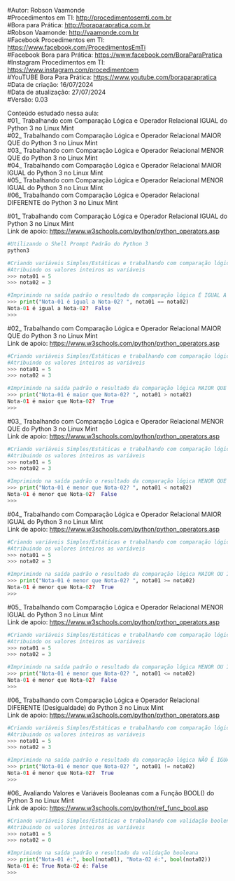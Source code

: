 #Autor: Robson Vaamonde<br>
#Procedimentos em TI: http://procedimentosemti.com.br<br>
#Bora para Prática: http://boraparapratica.com.br<br>
#Robson Vaamonde: http://vaamonde.com.br<br>
#Facebook Procedimentos em TI: https://www.facebook.com/ProcedimentosEmTi<br>
#Facebook Bora para Prática: https://www.facebook.com/BoraParaPratica<br>
#Instagram Procedimentos em TI: https://www.instagram.com/procedimentoem<br>
#YouTUBE Bora Para Prática: https://www.youtube.com/boraparapratica<br>
#Data de criação: 16/07/2024<br>
#Data de atualização: 27/07/2024<br>
#Versão: 0.03<br>

Conteúdo estudado nessa aula:<br>
#01_ Trabalhando com Comparação Lógica e Operador Relacional IGUAL do Python 3 no Linux Mint<br>
#02_ Trabalhando com Comparação Lógica e Operador Relacional MAIOR QUE do Python 3 no Linux Mint<br>
#03_ Trabalhando com Comparação Lógica e Operador Relacional MENOR QUE do Python 3 no Linux Mint<br>
#04_ Trabalhando com Comparação Lógica e Operador Relacional MAIOR IGUAL do Python 3 no Linux Mint<br>
#05_ Trabalhando com Comparação Lógica e Operador Relacional MENOR IGUAL do Python 3 no Linux Mint<br>
#06_ Trabalhando com Comparação Lógica e Operador Relacional DIFERENTE do Python 3 no Linux Mint<br>

#01_ Trabalhando com Comparação Lógica e Operador Relacional IGUAL do Python 3 no Linux Mint<br>
Link de apoio: https://www.w3schools.com/python/python_operators.asp
```bash
#Utilizando o Shell Prompt Padrão do Python 3
python3
```
```python
#Criando variáveis Simples/Estáticas e trabalhando com comparação lógica
#Atribuindo os valores inteiros as variáveis
>>> nota01 = 5
>>> nota02 = 3

#Imprimindo na saída padrão o resultado da comparação lógica É IGUAL A
>>> print("Nota-01 é igual a Nota-02? ", nota01 == nota02)
Nota-01 é igual a Nota-02?  False
>>>
```

#02_ Trabalhando com Comparação Lógica e Operador Relacional MAIOR QUE do Python 3 no Linux Mint<br>
Link de apoio: https://www.w3schools.com/python/python_operators.asp
```python
#Criando variáveis Simples/Estáticas e trabalhando com comparação lógica
#Atribuindo os valores inteiros as variáveis
>>> nota01 = 5
>>> nota02 = 3

#Imprimindo na saída padrão o resultado da comparação lógica MAIOR QUE
>>> print("Nota-01 é maior que Nota-02? ", nota01 > nota02)
Nota-01 é maior que Nota-02?  True
>>>
```

#03_ Trabalhando com Comparação Lógica e Operador Relacional MENOR QUE do Python 3 no Linux Mint<br>
Link de apoio: https://www.w3schools.com/python/python_operators.asp
```python
#Criando variáveis Simples/Estáticas e trabalhando com comparação lógica
#Atribuindo os valores inteiros as variáveis
>>> nota01 = 5
>>> nota02 = 3

#Imprimindo na saída padrão o resultado da comparação lógica MENOR QUE
>>> print("Nota-01 é menor que Nota-02? ", nota01 < nota02)
Nota-01 é menor que Nota-02?  False
>>> 
```

#04_ Trabalhando com Comparação Lógica e Operador Relacional MAIOR IGUAL do Python 3 no Linux Mint<br>
Link de apoio: https://www.w3schools.com/python/python_operators.asp
```python
#Criando variáveis Simples/Estáticas e trabalhando com comparação lógica
#Atribuindo os valores inteiros as variáveis
>>> nota01 = 5
>>> nota02 = 3

#Imprimindo na saída padrão o resultado da comparação lógica MAIOR OU IGUAL
>>> print("Nota-01 é menor que Nota-02? ", nota01 >= nota02)
Nota-01 é menor que Nota-02?  True
>>>
```

#05_ Trabalhando com Comparação Lógica e Operador Relacional MENOR IGUAL do Python 3 no Linux Mint<br>
Link de apoio: https://www.w3schools.com/python/python_operators.asp
```python
#Criando variáveis Simples/Estáticas e trabalhando com comparação lógica
#Atribuindo os valores inteiros as variáveis
>>> nota01 = 5
>>> nota02 = 3

#Imprimindo na saída padrão o resultado da comparação lógica MENOR OU IGUAL
>>> print("Nota-01 é menor que Nota-02? ", nota01 <= nota02)
Nota-01 é menor que Nota-02?  False
>>>
```

#06_ Trabalhando com Comparação Lógica e Operador Relacional DIFERENTE (Desigualdade) do Python 3 no Linux Mint<br>
Link de apoio: https://www.w3schools.com/python/python_operators.asp
```python
#Criando variáveis Simples/Estáticas e trabalhando com comparação lógica
#Atribuindo os valores inteiros as variáveis
>>> nota01 = 5
>>> nota02 = 3

#Imprimindo na saída padrão o resultado da comparação lógica NÃO É IGUAL (DIFERENTE DE)
>>> print("Nota-01 é menor que Nota-02? ", nota01 != nota02)
Nota-01 é menor que Nota-02?  True
>>> 
```

#06_ Avaliando Valores e Variáveis Booleanas com a Função BOOL() do Python 3 no Linux Mint<br>
Link de apoio: https://www.w3schools.com/python/ref_func_bool.asp
```python
#Criando variáveis Simples/Estáticas e trabalhando com validação boolena
#Atribuindo os valores inteiros as variáveis
>>> nota01 = 5
>>> nota02 = 0

#Imprimindo na saída padrão o resultado da validação booleana
>>> print("Nota-01 é:", bool(nota01), "Nota-02 é:", bool(nota02))
Nota-01 é: True Nota-02 é: False
>>> 
```